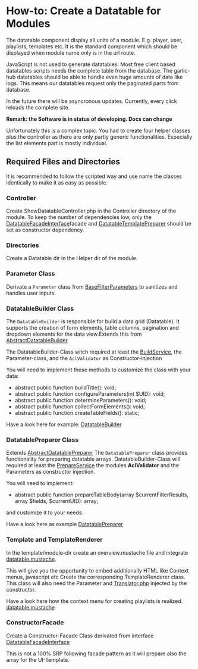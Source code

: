 # How-to: Create a Datatable for Modules

The datatable component display all units of a module. E.g. player, user, playlists, templates etc.
It is the standard component which should be displayed when module name only is in the url route.

JavaScript is not used to generate datatables. Most free client based datatables scripts needs the complete table from the database.
The garlic-hub datatables should be able to handle even huge amounts of data like logs. This means our datatables request only the paginated parts from database. 

In the future there will be asyncronous updates. Currently, every click reloads the complete site.

**Remark: the Software is in status of developing. Docs can change**

Unfortunately this is a complex topic. You had to create four helper classes plus the controller as there are only partly generic functionalities. Especially the list elements part is mostly individual. 

## Required Files and Directories
It is recommended to follow the scripted way and use name the classes identically to make it as easy as possible.

### Controller
Create ShowDatatableController.php in the Controller directory of the module.
To keep the number of dependencies low, only the [DatatableFacadeInterface](../../src/Framework/Utils/Datatable/DatatableFacadeInterface.php)facade and [DatatableTemplatePreparer](../../src/Framework/Utils/Datatable/DatatableTemplatePreparer.php) should be set as constructor dependency.
### Directories

Create a Datatable dir in the Helper dir of the module. 

### Parameter Class
Derivate a `Parameter` class from [BaseFilterParameters](../../src/Framework/Utils/FormParameters/BaseFilterParameters.php) to sanitizes and handles user inputs.

### DatatableBuilder Class
The  `DatatableBuilder` is responsible for build a data grid (Datatable). It supports the creation of form elements, table columns, pagination and dropdown elements for the data view.Extends this from [AbstractDatatableBuilder](../../src/Framework/Utils/Datatable/AbstractDatatableBuilder.php)

The DatatableBuilder-Class witch required at least the
[BuildService](../../src/Framework/Utils/Datatable/BuildService.php), the Parameter-class, and the `AclValidator` as Constructor-injection

You will need to implement these methods to customize the class with your data:

- abstract public function buildTitle(): void;
- abstract public function configureParameters(int $UID): void;
- abstract public function determineParameters(): void;
- abstract public function collectFormElements(): void;
- abstract public function createTableFields(): static;

Have a look here for example:
[DatatableBuilder](../../src/Modules/Users/Helper/Datatable/DatatableBuilder.php)

### DatatablePreparer Class
Extends [AbstractDatatablePreparer](../../src/Framework/Utils/Datatable/AbstractDatatablePreparer.php)
The `DatatablePreparer` class provides functionality for preparing datatable arrays.
DatatableBuilder-Class will required at least the [PrepareService](../../src/Framework/Utils/Datatable/PrepareService.php)
the modules **AclValidator** and the Parameters as constructor injection.

You will need to implement:
- abstract public function prepareTableBody(array $currentFilterResults, array $fields, $currentUID): array;

and customize it to your needs. 

Have a look here as example [DatatablePreparer](../../src/Modules/Users/Helper/Datatable/DatatablePreparer.php)

### Template and TemplateRenderer
In the template/module-dir create an overview.mustache file and integrate
[datatable.mustache](../../templates/generic/datatable.mustache).

This will give you the opportunity to embed additionally HTML like Context menus, javascript etc
Create the corresponding TemplateRenderer class. This class will also need the Parameter and [Translator.php](../../src/Framework/Core/Translate/Translator.php) injected by the constructor.

Have a look here how the context menu for creating playlists is realized.
[datatable.mustache](../../templates/player/datatable.mustache)

### ConstructorFacade 
Create a Constructor-Facade Class derivated from interface [DatatableFacadeInterface](../../src/Framework/Utils/DatatableFacadeInterface.php)

This is not a 100% SRP following facade pattern as it will prepare also the array for the UI-Template.